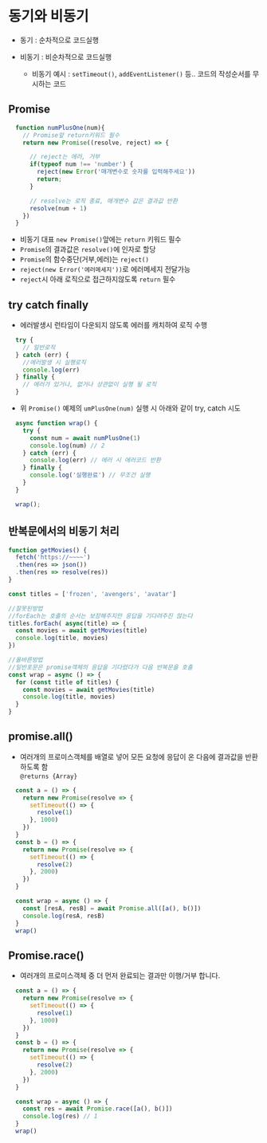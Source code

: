 # 동기와 비동기

- 동기 : 순차적으로 코드실행
- 비동기 : 비순차적으로 코드실행

  - 비동기 예시 : 
  `setTimeout()`, `addEventListener()` 등.. 코드의 작성순서를 무시하는 코드


## Promise
  ```js
    function numPlusOne(num){
      // Promise앞 return키워드 필수
      return new Promise((resolve, reject) => {

        // reject는 에러, 거부
        if(typeof num !== 'number') {
          reject(new Error('매개변수로 숫자를 입력해주세요'))
          return;
        }

        // resolve는 로직 종료, 매개변수 값은 결과값 반환
        resolve(num + 1)
      })
    }
  ```
  - 비동기 대표 `new Promise()`앞에는 `return` 키워드 필수
  - `Promise`의 결과값은 `resolve()`에 인자로 할당
  - `Promise`의 함수중단(거부,에러)는 `reject()` 
  - `reject(new Error('에러메세지'))`로 에러메세지 전달가능
  - `reject`시 아래 로직으로 접근하지않도록 `return` 필수


## try catch finally

- 에러발생시 런타임이 다운되지 않도록 에러를 캐치하여 로직 수행

```js
  try {
    // 일반로직
  } catch (err) {
    //에러발생 시 실행로직
    console.log(err)
  } finally {
    // 에러가 있거나, 없거나 상관없이 실행 될 로직
  }
```

- 위 `Promise()` 예제의 `umPlusOne(num)` 실행 시 아래와 같이 try, catch 시도
```js
  async function wrap() {
    try {
      const num = await numPlusOne(1)
      console.log(num) // 2
    } catch (err) {
      console.log(err) // 에러 시 에러코드 반환
    } finally {
      console.log('실행완료') // 무조건 실행
    }
  }

  wrap();
```

## 반복문에서의 비동기 처리

```js
function getMovies() {
  fetch('https://~~~~')
  .then(res => json())
  .then(res => resolve(res))
}

const titles = ['frozen', 'avengers', 'avatar']

//잘못된방법
//forEach는 호출의 순서는 보장해주지만 응답을 기다려주진 않는다
titles.forEach( async(title) => {
  const movies = await getMovies(title)
  console.log(title, movies)
})

//올바른방법
//일반포문은 promise객체의 응답을 기다렸다가 다음 반복문을 호출
const wrap = async () => {
  for (const title of titles) {
    const movies = await getMovies(title)
    console.log(title, movies)
  }
}
```


## promise.all()

- 여러개의 프로미스객체를 배열로 넣어 모든 요청에 응답이 온 다음에 결과값을 반환하도록 함   
`@returns {Array}`

```js
  const a = () => {
    return new Promise(resolve => {
      setTimeout(() => {
        resolve(1)
      }, 1000)
    })
  }
  const b = () => {
    return new Promise(resolve => {
      setTimeout(() => {
        resolve(2)
      }, 2000)
    })
  }

  const wrap = async () => {
    const [resA, resB] = await Promise.all([a(), b()])
    console.log(resA, resB)
  }
  wrap()
```

## Promise.race()

- 여러개의 프로미스객체 중 더 먼저 완료되는 결과만 이행/거부 합니다.

```js
  const a = () => {
    return new Promise(resolve => {
      setTimeout(() => {
        resolve(1)
      }, 1000)
    })
  }
  const b = () => {
    return new Promise(resolve => {
      setTimeout(() => {
        resolve(2)
      }, 2000)
    })
  }

  const wrap = async () => {
    const res = await Promise.race([a(), b()])
    console.log(res) // 1
  }
  wrap()
```